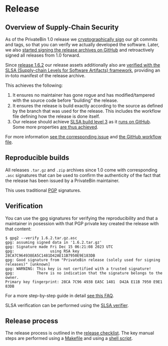 # Release

## Overview of Supply-Chain Security

As of the PrivateBin 1.0 release we [cryptographically sign](https://git-scm.com/book/uz/v2/Git-Tools-Signing-Your-Work) our git commits and tags, so that you can verify we actually developed the software. Later, we also [started signing the release archives on GitHub](https://github.com/PrivateBin/PrivateBin/issues/219) and retroactively signed all releases from 1.0 forward.

Since [release 1.6.2](https://github.com/PrivateBin/PrivateBin/releases/tag/1.6.2) our release assets additionally also are [verified with the SLSA (Supply-chain Levels for Software Artifacts) framework](https://slsa.dev/), providing an in-toto manifest of the release archive.

This achieves the following:
1. It ensures no maintainer has gone rogue and has modified/tampered with the source code before “building” the release.
2. It ensures the release is build exactly according to the source as defined by the branch that was used for the release.
   This includes the workflow file defining how the release is done itself.
3. Our release should achieve [SLSA build level 3](https://slsa.dev/spec/v1.0/levels#build-l3) as it [runs on GitHub](https://slsa.dev/spec/v1.0/threats). Some more properties [are thus achieved](https://slsa.dev/spec/v1.0/threats). 

For more information [see the corresponding issue](https://github.com/PrivateBin/PrivateBin/issues/1169) and [the GitHub workflow file](/.github/workflows/release.yml).

## Reproducible builds

All releases `.tar.gz` and `.zip` archives since 1.0 come with corresponding `.asc` signatures that can be used to confirm the authenticity of the fact that the release has been issued by a PrivateBin maintainer.

This uses traditional [PGP](https://en.wikipedia.org/wiki/Pretty_Good_Privacy) signatures.

## Verification

You can use the gpg signatures for verifying the reproducibility and that a maintainer in posession with that PGP private key created the release with that content:

```
$ gpg2 --verify 1.6.2.tar.gz.asc
gpg: assuming signed data in '1.6.2.tar.gz'
gpg: Signature made Fri Dec 15 06:21:08 2023 UTC
gpg:                using RSA key 28CA7C964938EA5C1481D42AE11B7950E9E183DB
gpg: Good signature from "PrivateBin release (solely used for signing releases)" [unknown]
gpg: WARNING: This key is not certified with a trusted signature!
gpg:          There is no indication that the signature belongs to the owner.
Primary key fingerprint: 28CA 7C96 4938 EA5C 1481  D42A E11B 7950 E9E1 83DB
```

For a more step-by-step guide in detail [see this FAQ](https://github.com/PrivateBin/PrivateBin/wiki/FAQ#how-can-i-securely-clonedownload-your-project).

SLSA verification can be performed using the [SLSA verifier](https://github.com/slsa-framework/slsa-verifier?tab=readme-ov-file#verification-for-github-builders).

## Release process

The release process is outlined in the [release checklist](https://github.com/PrivateBin/PrivateBin/wiki/Release-Checklist). The key manual steps are performed using a [Makefile](https://github.com/PrivateBin/PrivateBin/blob/master/Makefile#L31-L43) and using a [shell script](https://github.com/rugk/gittools/blob/master/signrelease.sh).
